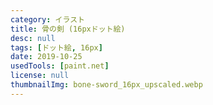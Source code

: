 ```yaml
---
category: イラスト
title: 骨の剣 (16pxドット絵)
desc: null
tags: [ドット絵, 16px]
date: 2019-10-25
usedTools: [paint.net]
license: null
thumbnailImg: bone-sword_16px_upscaled.webp
---
```


<script>
	import PixelArtOriginalSize from '$lib/components/creations/artworks/PixelArtOriginalSize.svelte';
</script>

<PixelArtOriginalSize filename="bone-sword_16px" subjectName="骨の剣" />
